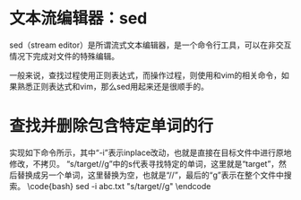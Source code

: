 # 文本流编辑器：sed

sed（stream editor）是所谓流式文本编辑器，是一个命令行工具，可以在非交互情况下完成对文件的特殊编辑。

一般来说，查找过程使用正则表达式，而操作过程，则使用和vim的相关命令，如果熟悉正则表达式和vim，那么sed用起来还是很顺手的。

# 查找并删除包含特定单词的行

实现如下命令所示，其中“-i”表示inplace改动，也就是直接在目标文件中进行原地修改，不拷贝。
“s/target//g”中的s代表寻找特定的单词，这里就是“target”，然后替换成另一个单词，这里替换为空，也就是“//”，最后的“g”表示在整个文件中搜索。
\code{bash}
sed -i abc.txt "s/target//g"
\endcode